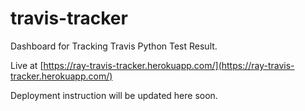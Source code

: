 # travis-tracker
Dashboard for Tracking Travis Python Test Result. 


Live at [https://ray-travis-tracker.herokuapp.com/](https://ray-travis-tracker.herokuapp.com/)


Deployment instruction will be updated here soon.
